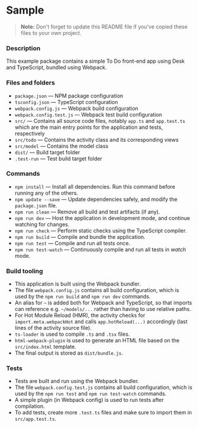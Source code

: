 # Sample

> **Note:** Don't forget to update this README file if you've copied these files to your own project.

### Description

This example package contains a simple To Do front-end app using Desk and TypeScript, bundled using Webpack.

### Files and folders

- `package.json` — NPM package configuration
- `tsconfig.json` — TypeScript configuration
- `webpack.config.js` — Webpack build configuration
- `webpack.config.test.js` — Webpack test build configuration
- `src/` — Contains all source code files, notably `app.ts` and `app.test.ts` which are the main entry points for the application and tests, respectively
- `src/todo` — Contains the activity class and its corresponding views
- `src/model` — Contains the model class
- `dist/` — Build target folder
- `.test-run` — Test build target folder

### Commands

- `npm install` — Install all dependencies. Run this command before running any of the others.
- `npm update --save` — Update dependencies safely, and modify the `package.json` file.
- `npm run clean` — Remove all build and test artifacts (if any).
- `npm run dev` — Host the application in development mode, and continue watching for changes.
- `npm run check` — Perform static checks using the TypeScript compiler.
- `npm run build` — Compile and bundle the application.
- `npm run test` — Compile and run all tests once.
- `npm run test-watch` — Continuously compile and run all tests in _watch_ mode.

### Build tooling

- This application is built using the Webpack bundler.
- The file `webpack.config.js` contains all build configuration, which is used by the `npm run build` and `npm run dev` commands.
- An alias for `~` is added both for Webpack and TypeScript, so that imports can reference e.g. `~/models/...` rather than having to use relative paths.
- For Hot Module Reload (HMR), the activity checks for `import.meta.webpackHot` and calls `app.hotReload(...)` accordingly (last lines of the activity source file).
- `ts-loader` is used to compile `.ts` and `.tsx` files.
- `html-webpack-plugin` is used to generate an HTML file based on the `src/index.html` template.
- The final output is stored as `dist/bundle.js`.

### Tests

- Tests are built and run using the Webpack bundler.
- The file `webpack.config.test.js` contains all build configuration, which is used by the `npm run test` and `npm run test-watch` commands.
- A simple plugin (in Webpack config) is used to run tests after compilation.
- To add tests, create more `.test.ts` files and make sure to import them in `src/app.test.ts`.
